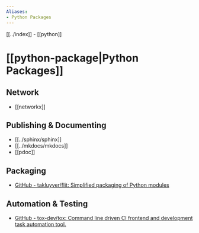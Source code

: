 ```yaml
---
Aliases:
- Python Packages
---
```


[[../index]] - [[python]]

# [[python-package|Python Packages]]
## Network
- [[networkx]]
## Publishing & Documenting

- [[../sphinx/sphinx]]
- [[../mkdocs/mkdocs]]
- [[pdoc]]

## Packaging
- [GitHub - takluyver/flit: Simplified packaging of Python modules](https://github.com/takluyver/flit)

## Automation & Testing

- [GitHub - tox-dev/tox: Command line driven CI frontend and development task automation tool.](https://github.com/tox-dev/tox)